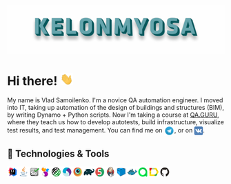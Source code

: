![Header](https://github.com/KELONMYOSA/KELONMYOSA/blob/main/assets/Header.gif "Header")

# Hi there! <img src="https://github.com/KELONMYOSA/KELONMYOSA/blob/main/assets/wave.gif" width="30px">

My name is Vlad Samoilenko. I'm a novice QA automation engineer. I moved into IT, taking up automation of the design of buildings and structures (BIM), by writing Dynamo + Python scripts. 
Now I'm taking a course at [QA.GURU](https://qa.guru), where they teach us how to develop autotests, build infrastructure, visualize test results, and test management.
You can find me on [<img src="https://github.com/KELONMYOSA/KELONMYOSA/blob/main/assets/Telegram.svg" height="24px" align="center">](https://t.me/KELONMYOSA), or on [<img src="https://github.com/KELONMYOSA/KELONMYOSA/blob/main/assets/vk.svg" height="20px" align="center">](https://vk.com/kelonmyosa).

## 🔧 Technologies & Tools
<img width="5%" align="left" title="IntelliJ IDEA" src="assets/Intelij_IDEA.svg">
<img width="5%" align="left" title="Java" src="assets/Java.svg">
<img width="5%" align="left" title="Selenium" src="assets/Selenium.svg">
<img width="5%" align="left" title="Selenide" src="assets/selenide-logo.svg ">
<img width="5%" align="left" title="Rest-Assured" src="assets/RESTAssured.svg">

<img width="5%" align="left" title="Appium" src="assets/Appium.svg">
<img width="5%" align="left" title="Browserstack" src="assets/Browserstack.svg">
<img width="5%" align="left" title="Gradle" src="assets/Gradle.svg">
<img width="5%" align="left" title="JUnit5" src="assets/junit5.svg">
<img width="5%" align="left" title="Jenkins" src="assets/Jenkins.svg">

<img width="5%" align="left" title="Selenoid" src="assets/selenoid.svg">
<img width="5%" align="left" title="Docker" src="assets/Docker.svg">
<img width="5%" align="left" title="Allure TestOps" src="assets/allureTestOPS.svg">
<img width="5%" align="left" title="Allure Report" src="assets/allureReport.svg">
<img width="5%" align="left" title="Github" src="assets/Github.svg">


